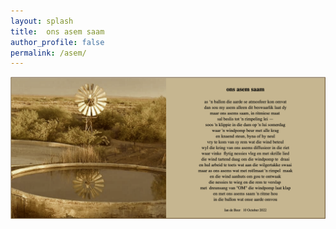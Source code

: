 ```yaml
---
layout: splash
title:  ons asem saam 
author_profile: false
permalink: /asem/
--- 
```


![alt text](/assets/images/ons_asem_saam.png " Ons asem saam")
